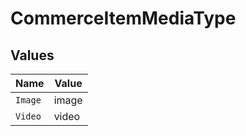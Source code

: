 # CommerceItemMediaType


## Values

| Name    | Value   |
| ------- | ------- |
| `Image` | image   |
| `Video` | video   |